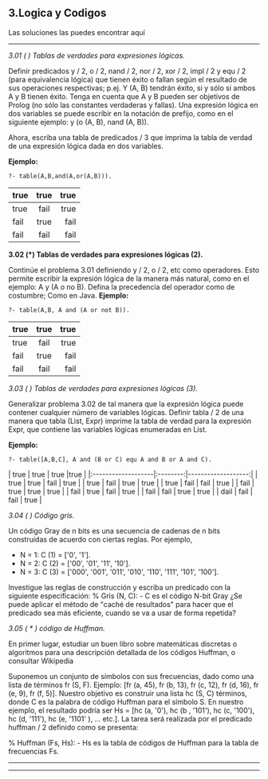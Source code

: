 
**3.Logica y Codigos**
-------------
Las soluciones las puedes encontrar aquí

----------




**3.01 (* *) Tablas de verdades para expresiones lógicas.**

Definir predicados y / 2, o / 2, nand / 2, nor / 2, xor / 2, impl / 2 y equ / 2 (para equivalencia lógica) que tienen éxito o fallan según el resultado de sus operaciones respectivas; p.ej. Y (A, B) tendrán éxito, si y sólo si ambos A y B tienen éxito. Tenga en cuenta que A y B pueden ser objetivos de Prolog (no sólo las constantes verdaderas y fallas).
Una expresión lógica en dos variables se puede escribir en la notación de prefijo, como en el siguiente ejemplo: y (o (A, B), nand (A, B)).

Ahora, escriba una tabla de predicados / 3 que imprima la tabla de verdad de una expresión lógica dada en dos variables.

**Ejemplo:**

    ?- table(A,B,and(A,or(A,B))).
| true | true | true |
|:-------------------|:--------:|-------------------:|
| true | fail | true |
| fail | true | fail |
| fail | fail | fail |


**3.02 (*) Tablas de verdades para expresiones lógicas (2).**

Continúe el problema 3.01 definiendo y / 2, o / 2, etc como operadores. Esto permite escribir la expresión lógica de la manera más natural, como en el ejemplo: A y (A o no B). Defina la precedencia del operador como de costumbre; Como en Java.
**Ejemplo:**

    ?- table(A,B, A and (A or not B)).
    
| true | true | true |
|:-------------------|:--------:|-------------------:|
| true | fail | true |
| fail | true | fail |
| fail | fail | fail |


**3.03 (* *) Tablas de verdades para expresiones lógicas (3).**

Generalizar problema 3.02 de tal manera que la expresión lógica puede contener cualquier número de variables lógicas. Definir tabla / 2 de una manera que tabla (List, Expr) imprime la tabla de verdad para la expresión Expr, que contiene las variables lógicas enumeradas en List.

**Ejemplo:**

    ?- table([A,B,C], A and (B or C) equ A and B or A and C).

| true | true | true |true |
|:-------------------|:--------:|-------------------:|
| true            | true   | fail | true             |
| true            | fail   | true | true             |
| true            | fail   | fail | true             |
| fail            | true   | true | true             |
| fail            | true   | fail | true             |
| fail            | fail   | true | true             |
| dail            | fail   | fail | true             |






**3.04 (* *) Código gris.**

Un código Gray de n bits es una secuencia de cadenas de n bits construidas de acuerdo con ciertas reglas. Por ejemplo,

 - N = 1: C (1) = ['0', '1'].
 - N = 2: C (2) = ['00', '01', '11', '10'].
 - N = 3: C (3) = ['000', '001', '011', '010', '110', '111', '101',
   '100'].

Investigue las reglas de construcción y escriba un predicado con la siguiente especificación:
% Gris (N, C): - C es el código N-bit Gray
¿Se puede aplicar el método de "caché de resultados" para hacer que el predicado sea más eficiente, cuando se va a usar de forma repetida?

**3.05 (* * *) código de Huffman.**

En primer lugar, estudiar un buen libro sobre matemáticas discretas o algoritmos para una descripción detallada de los códigos Huffman, o consultar Wikipedia

Suponemos un conjunto de símbolos con sus frecuencias, dado como una lista de términos fr (S, F). Ejemplo: [fr (a, 45), fr (b, 13), fr (c, 12), fr (d, 16), fr (e, 9), fr (f, 5)]. Nuestro objetivo es construir una lista hc (S, C) términos, donde C es la palabra de código Huffman para el símbolo S. En nuestro ejemplo, el resultado podría ser Hs = [hc (a, '0'), hc (b , '101'), hc (c, '100'), hc (d, '111'), hc (e, '1101' ), ... etc.]. La tarea será realizada por el predicado huffman / 2 definido como se presenta:

% Huffman (Fs, Hs): - Hs es la tabla de códigos de Huffman para la tabla de frecuencias Fs.


----------



_ _ _ _ _





